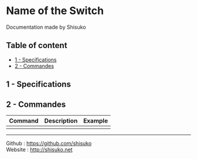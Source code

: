 # Name of the Switch

Documentation made by Shisuko

## Table of content

- [1 - Specifications](#1---specifications)
- [2 - Commandes](#2---commandes)
	
## 1 - Specifications

## 2 - Commandes

|       Command         |       Description         |       Example     |
|           -           |           -               |          -        |
|                       |                           |                   |

---

Github : https://github.com/shisuko   
Website : http://shisuko.net